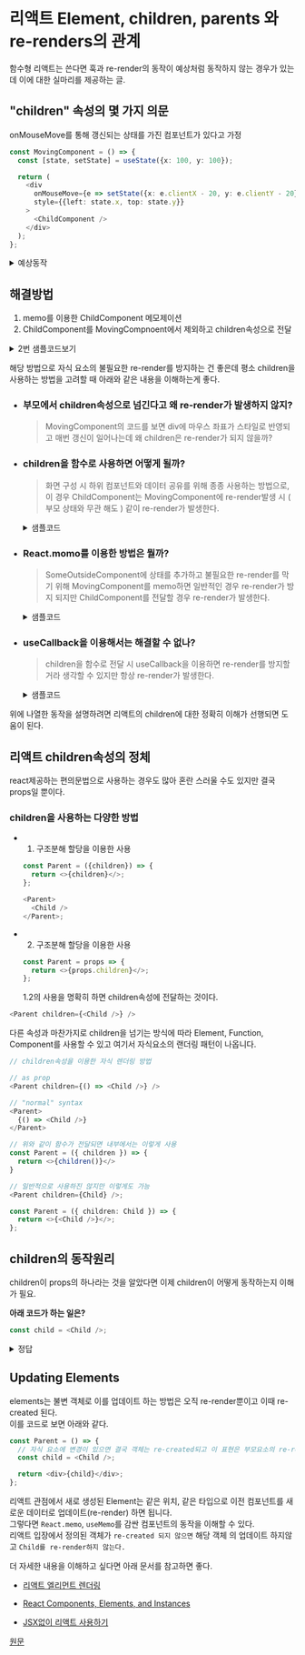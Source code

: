 # 리액트 Element, children, parents 와 re-renders의 관계

함수형 리액트는 쓴다면 훅과 re-render의 동작이 예상처럼 동작하지 않는 경우가 있는데 이에 대한 실마리를 제공하는 글.

## "children" 속성의 몇 가지 의문

onMouseMove를 통해 갱신되는 상태를 가진 컴포넌트가 있다고 가정

```typescript
const MovingComponent = () => {
  const [state, setState] = useState({x: 100, y: 100});

  return (
    <div
      onMouseMove={e => setState({x: e.clientX - 20, y: e.clientY - 20})}
      style={{left: state.x, top: state.y}}
    >
      <ChildComponent />
    </div>
  );
};
```

<details>
    <summary>예상동작</summary>

1. state값이 갱신
2. MovingComponent re-render발생
3. ChildComponent re-render 발생
4. ChildComponent에 무거운 연산이 있다면 마우스를 움직일 때마다 화면 퍼포먼스에 문제가 발생할 확률이 증가( 최적화 필요 )

</details>

## 해결방법

1.  memo를 이용한 ChildComponent 메모제이션
2.  ChildComponent를 MovingCompnoent에서 제외하고 children속성으로 전달

<details>
  <summary>2번 샘플코드보기</summary>

```typescript
const MovingComponent = ({children}) => {
  const [state, setState] = useState({x: 100, y: 100});

  return (
    <div
      onMouseMove={e => setState({x: e.clientX - 20, y: e.clientY - 20})}
      style={{left: state.x, top: state.y}}
    >
      // 기존 ChildCompnent자리를 children으로 대체
      {children}
    </div>
  );
};

// ChildCompnent전달을 위한 래퍼객체 선언
const SomeOutSideComponent = () => {
  return (
    <MovingComponent>
      <ChildCompnent />
    </MovingComponent>
  );
};
```

위와 같은 방식을 적용하면 ChildComponent는 SomeSideComponent에서 관리하는 속성이 되고 MovingComponent의 상태변경에 영향을 받지 않는다.

</details>

해당 방법으로 자식 요소의 불필요한 re-render를 방지하는 건 좋은데 평소 children을 사용하는 방법을 고려할 때 아래와 같은 내용을 이해하는게 좋다.

- ### 부모에서 children속성으로 넘긴다고 왜 re-render가 발생하지 않지?

  > MovingComponent의 코드를 보면 div에 마우스 좌표가 스타일로 반영되고 매번 갱신이 일어나는데 왜 children은 re-render가 되지 않을까?

- ### children을 함수로 사용하면 어떻게 될까?

  > 화면 구성 시 하위 컴포넌트와 데이터 공유를 위해 종종 사용하는 방법으로, 이 경우 ChildComponent는 MovingComponent에 re-render발생 시 ( 부모 상태와 무관 해도 ) 같이 re-render가 발생한다.

    <details>
        <summary>샘플코드</summary>

  ```typescript

  const MovingComponent = ({ children }) => {

    return (
      <div ...// callbacks same as before
      >
        // 자식요소를 render함수를 통해 구성
        // 상태와는 무관한 데이터 전달
        {children({ data: 'something' })}
      </div>
    );
  };

  const SomeOutsideComponent = () => {
    return (
      <MovingComponent>
      // ChildComponent는 MovingComponent에 상태변경 시 re-render
      // 전달되는 data를 사용하지 않음.
      {() => <ChildComponent />}
      </MovingComponent>
    )
  }

  ```

  </details>

- ### React.momo를 이용한 방법은 뭘까?

  > SomeOutsideComponent에 상태를 추가하고 불필요한 re-render를 막기 위해 MovingComponent를 memo하면 일반적인 경우 re-render가 방지 되지만 ChildComponent를 전달할 경우 re-render가 발생한다.

    <details>
        <summary>샘플코드</summary>

  ```typescript
  // wrapping MovingComponent in memo to prevent it from re-rendering
  const MovingComponentMemo = React.memo(MovingComponent);
  const SomeOutsideComponent = () => {
  // trigger re-renders here with state
  const [state, setState] = useState();

  return (
    <MovingComponent>
      <!-- 자식요소는 SomeOutsideComponent에 상태변경에 따라 re-render됨 -->
      <ChildComponent />
    </MovingComponent>
  )
  ```

  위 상황에서는 MovingComponent를 memo하는 게 아니라 ChildComponent를 memo하면 원하는 동작을 한다.

  ```typescript
    const ChildComponentMemo = React.memo(ChildComponent);

    const SomeOutsideComponent = () => {
      const [state, setState] = useState();

      return (
        <MovingComponent>
          <!--MovingComponent을 memo하지 않아도 자식요소는 re-render하지 않음 -->
          <ChildComponentMemo />
        </MovingComponent>
      )
    }
  ```

</details>

- ### useCallback을 이용해서는 해결할 수 없나?

  > children을 함수로 전달 시 useCallback을 이용하면 re-render를 방지할 거라 생각할 수 있지만 항상 re-render가 발생한다.

  <details>  
    <summary>샘플코드</summary>

  ```typescript
  const SomeOutsideComponent = () => {

    const [state, setState] = useState();

    // useCallback을 이용한 렌더함수 기억
    const child = useCallback(() => {
      return <ChildComponent />;
    }, []);

    return (
      <MovingComponent>
        <!-- 랜더함수를 memo했지만 별 도움이 안됨 -->
        {child}
      </MovingComponent>
    )
  };
  ```

  </details>

위에 나열한 동작을 설명하려면 리액트의 children에 대한 정확히 이해가 선행되면 도움이 된다.

## 리액트 children속성의 정체

react제공하는 편의문법으로 사용하는 경우도 많아 혼란 스러울 수도 있지만 결국 props일 뿐이다.

### children을 사용하는 다양한 방법

- 1. 구조분해 할당을 이용한 사용

  ```typescript
  const Parent = ({children}) => {
    return <>{children}</>;
  };

  <Parent>
    <Child />
  </Parent>;
  ```

- 2.  구조분해 할당을 이용한 사용

  ```typescript
  const Parent = props => {
    return <>{props.children}</>;
  };
  ```

  1.2의 사용을 명확히 하면 children속성에 전달하는 것이다.

```typescript
<Parent children={<Child />} />
```

다른 속성과 마찬가지로 children을 넘기는 방식에 따라 Element, Function, Component를 사용할 수 있고 여기서 자식요소의 랜더링 패턴이 나옵니다.

```typescript
// children속성을 이용한 자식 렌더링 방법

// as prop
<Parent children={() => <Child />} />

// "normal" syntax
<Parent>
  {() => <Child />}
</Parent>

// 위와 같이 함수가 전달되면 내부에서는 이렇게 사용
const Parent = ({ children }) => {
  return <>{children()}</>
}

// 일반적으로 사용하진 않지만 이렇게도 가능
<Parent children={Child} />;

const Parent = ({ children: Child }) => {
  return <>{<Child />}</>;
};
```

## children의 동작원리

children이 props의 하나라는 것을 알았다면 이제 children이 어떻게 동작하는지 이해가 필요.

**아래 코드가 하는 일은?**

```typescript
const child = <Child />;
```

<details>
  <summary>정답</summary>  
  종종 해당 코드를 시작으로 컴포넌트 라이프사이클이 동작한다 생각할 수 있지만 정답이 아니다.

> 앞에 <code><Child \/></code> 는 리액트의 "Element"를 나타내고, <code>React.createElement</code>의 syntax sugar로 결국 <code>object</code>를 반환한다

이제 아래코드를 보자

```typescript
const Parent = () => {
  // 여기에 child는 object상태일 뿐
  const child = <Child />;
  return <div />;
};

// 위 코드는 아래처럼 대체가 가능하다.
const Parent = () => {
  const child = React.createElement(Child, null, null);
};
```

결국 컴포넌트 함수에서 return이 일어나기 전에는 render가 일어나지 않고 object상태로 머물 뿐이다.

```typescript
const Parent = () => {
  const child = <Child />;
  // return을 만나 반환이 되야 비로소 render트리가 발생되고 element가 생김
  return <div>{child}</div>;
};
```

</details>

## Updating Elements

elements는 불변 객체로 이를 업데이트 하는 방법은 오직 re-render뿐이고 이때 re-created 된다.  
이를 코드로 보면 아래와 같다.

```typescript
const Parent = () => {
  // 자식 요소에 변경이 있으면 결국 객체는 re-created되고 이 표현은 부모요소의 re-render를 통해 확인가능
  const child = <Child />;

  return <div>{child}</div>;
};
```

리액트 관점에서 새로 생성된 Element는 같은 위치, 같은 타입으로 이전 컴포넌트를 새로운 데이터로 업데이트(re-render) 하면 됩니다.  
그렇다면 <code>React.memo</code>, <code>useMemo</code>를 감싼 컴포넌트의 동작을 이해할 수 있다.  
리액트 입장에서 정의된 객체가 <code>re-created 되지 않으면</code> 해당 객체 의 업데이트 하지않고 <code>Child를 re-render하지 않는다.</code>

더 자세한 내용을 이해하고 싶다면 아래 문서를 참고하면 좋다.

- [리액트 엘리먼트 렌더링](https://ko.reactjs.org/docs/rendering-elements.html)

- [React Components, Elements, and Instances](reactjs.org/blog/2015/12/18/react-components-elements-and-instances.html#elements-describe-the-tree)
- [JSX없이 리액트 사용하기](https://ko.reactjs.org/docs/react-without-jsx.html)

[원문](https://www.developerway.com/posts/react-elements-children-parents)
